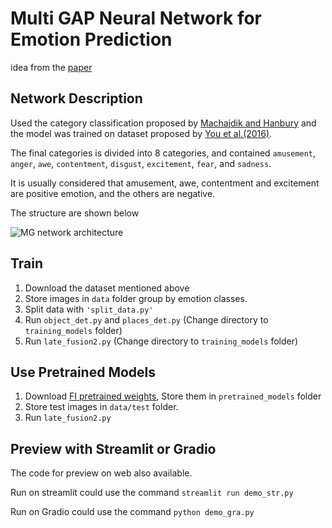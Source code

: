 # Multi GAP Neural Network for Emotion Prediction

idea from the [paper](https://ieeexplore.ieee.org/abstract/document/9191258)

## Network Description
Used the category classification proposed by [Machajdik and Hanbury](https://doi.org/10.1145/1873951.1873965) and the model was trained on dataset proposed by [You et al.(2016)](http://arxiv.org/abs/1605.02677). 

The final categories is divided into 8 categories, and contained `amusement`, `anger`, `awe`, `contentment`, `disgust`, `excitement`, `fear`, and `sadness`. 

It is usually considered that amusement, awe, contentment and excitement are positive emotion, and the others are negative.

The structure are shown below

![MG network architecture](https://github.com/goldeneave/MultiGapEmoPred/blob/4b591ad96b239470b5139a12c7cfc11e2bdea358/image.PNG)

## Train

1. Download the dataset mentioned above
2. Store images in `data` folder group by emotion classes.
2. Split data with `'split_data.py'`
3. Run `object_det.py` and `places_det.py` (Change directory to `training_models` folder)
4. Run `late_fusion2.py` (Change directory to `training_models` folder)


## Use Pretrained Models 
1. Download [FI pretrained weights](https://github.com/goldeneave/MultiGapEmoPred/releases/download/v0.1/weight.zip), Store them in `pretrained_models` folder
2. Store test images in `data/test` folder.
3. Run `late_fusion2.py`

## Preview with Streamlit or Gradio
The code for preview on web also available.

Run on streamlit could use the command `streamlit run demo_str.py`

Run on Gradio could use the command `python demo_gra.py`
